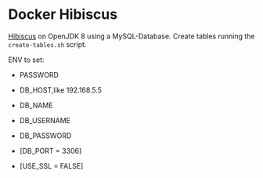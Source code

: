# Docker Hibiscus
[Hibiscus](https://www.willuhn.de/products/hibiscus-server/) on OpenJDK 8 using a MySQL-Database.
Create tables running the `create-tables.sh` script.

ENV to set:

- PASSWORD

- DB_HOST,like 192.168.5.5
- DB_NAME
- DB_USERNAME
- DB_PASSWORD
- [DB_PORT = 3306]
- [USE_SSL = FALSE]
